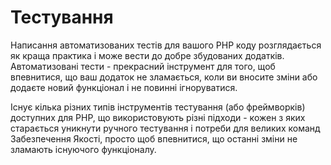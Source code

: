 # Тестування

Написання автоматизованих тестів для вашого PHP коду розглядається як краща практика і може вести до добре збудованих додатків. Автоматизовані тести - прекрасний інструмент для того, щоб впевнитися, що ваш додаток не зламається, коли ви вносите зміни або додаєте новий функціонал і не повинні ігноруватися.

Існує кілька різних типів інструментів тестування (або фреймворків) доступних для PHP, що використовують різні підходи - кожен з яких старається уникнути ручного тестування і потреби для великих команд Забезпечення Якості, просто щоб впевнитися, що останні зміни не зламають існуючого функціоналу.